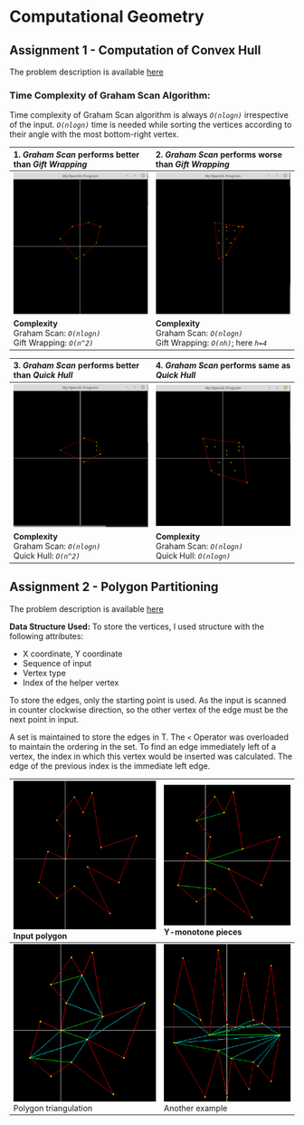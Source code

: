 # Computational Geometry

## Assignment 1 - Computation of Convex Hull
The problem description is available [here](<Offline 1/Assignment 1.pdf>)

### Time Complexity of Graham Scan Algorithm:
Time complexity of Graham Scan algorithm is always *`O(nlogn)`* irrespective of the input. *`O(nlogn)`* time is needed while sorting the vertices according to their angle with the most bottom-right vertex.

|1. *Graham Scan* performs better than *Gift Wrapping*| 2. *Graham Scan* performs worse than *Gift Wrapping* |
| :------------ | :------------ |
| ![](<Offline 1/Testcases/1.png>) | ![](<Offline 1/Testcases/2.png>)  |
| **Complexity** <br> Graham Scan: *`O(nlogn)`*<br> Gift Wrapping: *`O(n^2)`* |  **Complexity** <br> Graham Scan: *`O(nlogn)`*<br> Gift Wrapping: *`O(nh)`*; here *`h=4`* |

|3. *Graham Scan* performs better than *Quick Hull*| 4. *Graham Scan* performs same as *Quick Hull* |
| :------------ | :------------ |
| ![](<Offline 1/Testcases/3.png>) | ![](<Offline 1/Testcases/4.png>)  |
| **Complexity** <br> Graham Scan: *`O(nlogn)`*<br> Quick Hull: *`O(n^2)`* |  **Complexity** <br> Graham Scan: *`O(nlogn)`*<br> Quick Hull: *`O(nlogn)`* |

## Assignment 2 - Polygon Partitioning
The problem description is available [here](<Offline 2/Assignment 2.pdf>)

**Data Structure Used:** To store the vertices, I used structure with the following attributes:

- X coordinate, Y coordinate
- Sequence of input
- Vertex type
- Index of the helper vertex

To store the edges, only the starting point is used. As the input is scanned in counter clockwise direction, so the other vertex of the edge must be the next point in input.

A set is maintained to store the edges in T. The `<` Operator was overloaded to maintain the ordering in the set. To find an edge immediately left of a vertex, the index in which this vertex would be inserted was calculated. The edge of the previous index is the immediate left edge.

| ![](<Offline 2/Testcases/1.png>) <br> Input polygon | ![](<Offline 2/Testcases/2.png>) <br> Y-monotone pieces |
| :------------ | :------------ |
| ![](<Offline 2/Testcases/3.png>)<br> Polygon triangulation |  ![](<Offline 2/Testcases/4.png>)<br> Another example |
